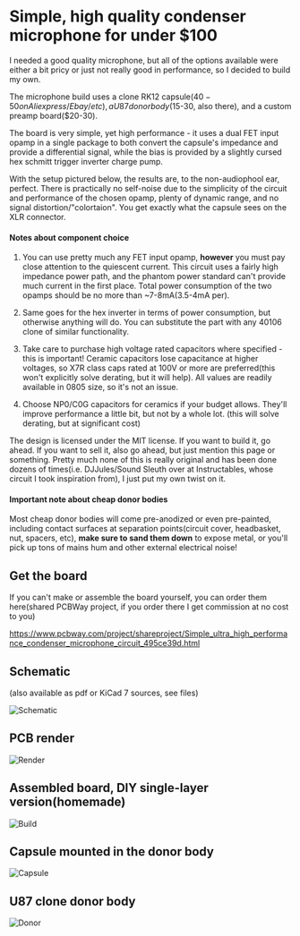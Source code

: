 # Simple, high quality condenser microphone for under $100

I needed a good quality microphone, but all of the options available were either a bit pricy or just not really good in performance, so I decided to build my own.

The microphone build uses a clone RK12 capsule($40-50 on Aliexpress/Ebay/etc), a U87 donor body($15-30, also there), and a custom preamp board($20-30).

The board is very simple, yet high performance - it uses a dual FET input opamp in a single package to both convert the capsule's impedance and provide a differential signal, while the bias is provided by a slightly cursed hex schmitt trigger inverter charge pump.

With the setup pictured below, the results are, to the non-audiophool ear, perfect. There is practically no self-noise due to the simplicity of the circuit and performance of the chosen opamp, plenty of dynamic range, and no signal distortion/"colortaion". You get exactly what the capsule sees on the XLR connector.

#### Notes about component choice
  1. You can use pretty much any FET input opamp, **however** you must pay close attention to the quiescent current. This circuit uses a fairly high impedance power path, and the phantom power standard can't provide much current in the first place. Total power consumption of the two opamps should be no more than ~7-8mA(3.5-4mA per).

  2. Same goes for the hex inverter in terms of power consumption, but otherwise anything will do. You can substitute the part with any 40106 clone of similar functionality.
  
  3. Take care to purchase high voltage rated capacitors where specified - this is important! Ceramic capacitors lose capacitance at higher voltages, so X7R class caps rated at 100V or more are preferred(this won't explicitly solve derating, but it will help). All values are  readily available in 0805 size, so it's not an issue.

  4. Choose NP0/C0G capacitors for ceramics if your budget allows. They'll improve performance a little bit, but not by a whole lot. (this will solve derating, but at significant cost)
  
The design is licensed under the MIT license. If you want to build it, go ahead. If you want to sell it, also go ahead, but just mention this page or something. Pretty much none of this is really original and has been done dozens of times(i.e. DJJules/Sound Sleuth over at Instructables, whose circuit I took inspiration from), I just put my own twist on it.

#### Important note about cheap donor bodies
Most cheap donor bodies will come pre-anodized or even pre-painted, including contact surfaces at separation points(circuit cover, headbasket, nut, spacers, etc), __make sure to sand them down__ to expose metal, or you'll pick up tons of mains hum and other external electrical noise!


## Get the board
If you can't make or assemble the board yourself, you can order them here(shared PCBWay project, if you order there I get commission at no cost to you)

https://www.pcbway.com/project/shareproject/Simple_ultra_high_performance_condenser_microphone_circuit_495ce39d.html

## Schematic
(also available as pdf or KiCad 7 sources, see files)

![Schematic](sch_img.png)

## PCB render
![Render](render.png)

## Assembled board, DIY single-layer version(homemade)
![Build](build.jpg)

## Capsule mounted in the donor body
![Capsule](capsule.png)

## U87 clone donor body
![Donor](donor.png)
